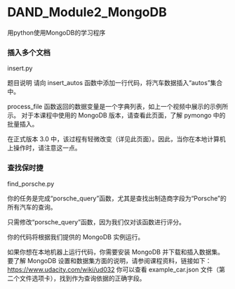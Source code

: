 # DAND_Module2_MongoDB
用python使用MongoDB的学习程序

### 插入多个文档

insert.py

题目说明
请向 insert_autos 函数中添加一行代码，将汽车数据插入“autos”集合中。

process_file 函数返回的数据变量是一个字典列表，如上一个视频中展示的示例所示。
对于本课程中使用的 MongoDB 版本，请查看此页面，了解 pymongo 中的批量插入。

在正式版本 3.0 中，该过程有轻微改变（详见此页面）。因此，当你在本地计算机上操作时，请注意这一点。

### 查找保时捷

find_porsche.py

你的任务是完成“porsche_query”函数，尤其是查找出制造商字段为“Porsche”的所有汽车的查询。

只需修改“porsche_query”函数，因为我们仅对该函数进行评分。

你的代码将根据我们提供的 MongoDB 实例运行。

如果你想在本地机器上运行代码，你需要安装 MongoDB 并下载和插入数据集。要了解 MongoDB 设置和数据集方面的说明，请参阅课程资料，链接如下：https://www.udacity.com/wiki/ud032
你可以查看 example_car.json 文件（第二个文件选项卡），找到作为查询依据的正确字段。